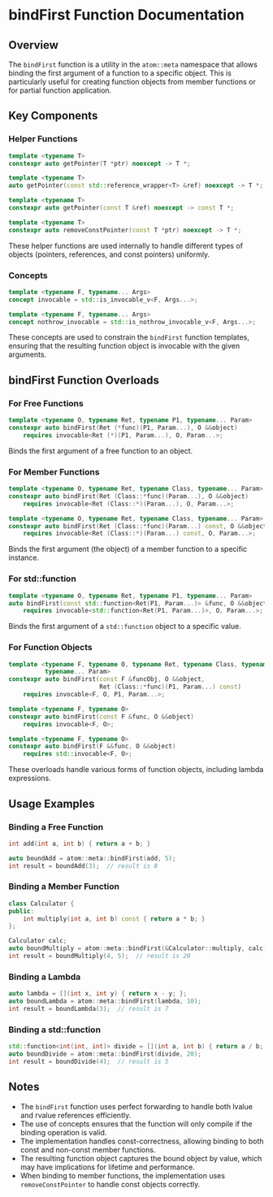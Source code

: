 # bindFirst Function Documentation

## Overview

The `bindFirst` function is a utility in the `atom::meta` namespace that allows binding the first argument of a function to a specific object. This is particularly useful for creating function objects from member functions or for partial function application.

## Key Components

### Helper Functions

```cpp
template <typename T>
constexpr auto getPointer(T *ptr) noexcept -> T *;

template <typename T>
auto getPointer(const std::reference_wrapper<T> &ref) noexcept -> T *;

template <typename T>
constexpr auto getPointer(const T &ref) noexcept -> const T *;

template <typename T>
constexpr auto removeConstPointer(const T *ptr) noexcept -> T *;
```

These helper functions are used internally to handle different types of objects (pointers, references, and const pointers) uniformly.

### Concepts

```cpp
template <typename F, typename... Args>
concept invocable = std::is_invocable_v<F, Args...>;

template <typename F, typename... Args>
concept nothrow_invocable = std::is_nothrow_invocable_v<F, Args...>;
```

These concepts are used to constrain the `bindFirst` function templates, ensuring that the resulting function object is invocable with the given arguments.

## bindFirst Function Overloads

### For Free Functions

```cpp
template <typename O, typename Ret, typename P1, typename... Param>
constexpr auto bindFirst(Ret (*func)(P1, Param...), O &&object)
    requires invocable<Ret (*)(P1, Param...), O, Param...>;
```

Binds the first argument of a free function to an object.

### For Member Functions

```cpp
template <typename O, typename Ret, typename Class, typename... Param>
constexpr auto bindFirst(Ret (Class::*func)(Param...), O &&object)
    requires invocable<Ret (Class::*)(Param...), O, Param...>;

template <typename O, typename Ret, typename Class, typename... Param>
constexpr auto bindFirst(Ret (Class::*func)(Param...) const, O &&object)
    requires invocable<Ret (Class::*)(Param...) const, O, Param...>;
```

Binds the first argument (the object) of a member function to a specific instance.

### For std::function

```cpp
template <typename O, typename Ret, typename P1, typename... Param>
auto bindFirst(const std::function<Ret(P1, Param...)> &func, O &&object)
    requires invocable<std::function<Ret(P1, Param...)>, O, Param...>;
```

Binds the first argument of a `std::function` object to a specific value.

### For Function Objects

```cpp
template <typename F, typename O, typename Ret, typename Class, typename P1,
          typename... Param>
constexpr auto bindFirst(const F &funcObj, O &&object,
                         Ret (Class::*func)(P1, Param...) const)
    requires invocable<F, O, P1, Param...>;

template <typename F, typename O>
constexpr auto bindFirst(const F &func, O &&object)
    requires invocable<F, O>;

template <typename F, typename O>
constexpr auto bindFirst(F &&func, O &&object)
    requires std::invocable<F, O>;
```

These overloads handle various forms of function objects, including lambda expressions.

## Usage Examples

### Binding a Free Function

```cpp
int add(int a, int b) { return a + b; }

auto boundAdd = atom::meta::bindFirst(add, 5);
int result = boundAdd(3);  // result is 8
```

### Binding a Member Function

```cpp
class Calculator {
public:
    int multiply(int a, int b) const { return a * b; }
};

Calculator calc;
auto boundMultiply = atom::meta::bindFirst(&Calculator::multiply, calc);
int result = boundMultiply(4, 5);  // result is 20
```

### Binding a Lambda

```cpp
auto lambda = [](int x, int y) { return x - y; };
auto boundLambda = atom::meta::bindFirst(lambda, 10);
int result = boundLambda(3);  // result is 7
```

### Binding a std::function

```cpp
std::function<int(int, int)> divide = [](int a, int b) { return a / b; };
auto boundDivide = atom::meta::bindFirst(divide, 20);
int result = boundDivide(4);  // result is 5
```

## Notes

- The `bindFirst` function uses perfect forwarding to handle both lvalue and rvalue references efficiently.
- The use of concepts ensures that the function will only compile if the binding operation is valid.
- The implementation handles const-correctness, allowing binding to both const and non-const member functions.
- The resulting function object captures the bound object by value, which may have implications for lifetime and performance.
- When binding to member functions, the implementation uses `removeConstPointer` to handle const objects correctly.
